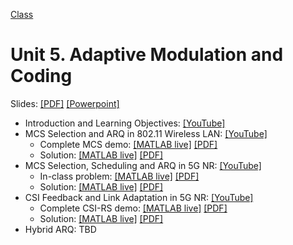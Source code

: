 [Class](../readme.md) 

# Unit 5.  Adaptive Modulation and Coding

Slides:  [[PDF]](../lectures/Unit05_AMC.pdf) [[Powerpoint]](../lectures/Unit05_AMC.pdf) 

* Introduction and Learning Objectives: [[YouTube]](https://youtu.be/MuEA9ZP5RQo)
* MCS Selection and ARQ in 802.11 Wireless LAN:  [[YouTube]](https://youtu.be/SabSBYCt1kM)
    * Complete MCS demo:  [[MATLAB live]](./demo_mcs.mlx)  [[PDF]](./demo_mcs.pdf) 
    * Solution:  [[MATLAB live]](./demo_mcs_soln.mlx)  [[PDF]](./demo_mcs_soln.pdf) 
* MCS Selection, Scheduling and ARQ in 5G NR:  [[YouTube]](https://youtu.be/CIG7hgeaze8)
    * In-class problem: [[MATLAB live]](./amc_inclass.mlx)  [[PDF]](./amc_inclass.pdf) 
    * Solution: [[MATLAB live]](./amc_inclass_soln.mlx)  [[PDF]](./amc_inclass_soln.pdf) 
* CSI Feedback and Link Adaptation in 5G NR:  [[YouTube]](https://youtu.be/yxjLNmg8t-8)
    * Complete CSI-RS demo: [[MATLAB live]](./demo_csirs.mlx)  [[PDF]](./demo_csirs.pdf) 
    * Solution: [[MATLAB live]](./demo_csirs_soln.mlx)  [[PDF]](./demo_csirs_soln.pdf) 
* Hybrid ARQ:  TBD


